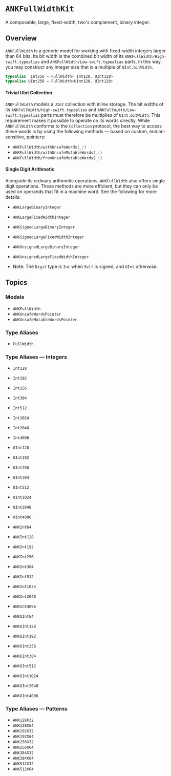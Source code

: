 # ``ANKFullWidthKit``

A composable, large, fixed-width, two's complement, binary integer.

## Overview

``ANKFullWidth`` is a generic model for working with fixed-width integers larger than 64
bits. Its bit width is the combined bit width of its ``ANKFullWidth/High-swift.typealias``
and ``ANKFullWidth/Low-swift.typealias`` parts. In this way, you may construct any integer
size that is a multiple of `UInt.bitWidth`.

```swift
typealias  Int256 = FullWidth< Int128, UInt128>
typealias UInt256 = FullWidth<UInt128, UInt128>
```

#### Trivial UInt Collection

``ANKFullWidth`` models a `UInt` collection with inline storage. The bit widths of 
its ``ANKFullWidth/High-swift.typealias`` and ``ANKFullWidth/Low-swift.typealias`` 
parts must therefore be multiplies of `UInt.bitWidth`. This requirement makes it possible
to operate on its words directly. While ``ANKFullWidth`` conforms to the `Collection` 
protocol, the best way to access these words is by using the following methods — based on 
custom, endian-sensitive, pointers:

- ``ANKFullWidth/withUnsafeWords(_:)``
- ``ANKFullWidth/withUnsafeMutableWords(_:)``
- ``ANKFullWidth/fromUnsafeMutableWords(_:)``

#### Single Digit Arithmetic

Alongside its ordinary arithmetic operations, ``ANKFullWidth`` also offers single digit 
operations. These methods are more efficient, but they can only be used on operands that 
fit in a machine word. See the following for more details:

- ``ANKLargeBinaryInteger``
- ``ANKLargeFixedWidthInteger``
- ``ANKSignedLargeBinaryInteger``
- ``ANKSignedLargeFixedWidthInteger``
- ``ANKUnsignedLargeBinaryInteger``
- ``ANKUnsignedLargeFixedWidthInteger``

- Note: The `Digit` type is `Int` when `Self` is signed, and `UInt` otherwise.

## Topics

### Models

- ``ANKFullWidth``
- ``ANKUnsafeWordsPointer``
- ``ANKUnsafeMutableWordsPointer``

### Type Aliases

- ``FullWidth``

### Type Aliases — Integers

- ``Int128``
- ``Int192``
- ``Int256``
- ``Int384``
- ``Int512``
- ``Int1024``
- ``Int2048``
- ``Int4096``

- ``UInt128``
- ``UInt192``
- ``UInt256``
- ``UInt384``
- ``UInt512``
- ``UInt1024``
- ``UInt2048``
- ``UInt4096``

- ``ANKInt64``
- ``ANKInt128``
- ``ANKInt192``
- ``ANKInt256``
- ``ANKInt384``
- ``ANKInt512``
- ``ANKInt1024``
- ``ANKInt2048``
- ``ANKInt4096``

- ``ANKUInt64``
- ``ANKUInt128``
- ``ANKUInt192``
- ``ANKUInt256``
- ``ANKUInt384``
- ``ANKUInt512``
- ``ANKUInt1024``
- ``ANKUInt2048``
- ``ANKUInt4096``

### Type Aliases — Patterns

- ``ANK128X32``
- ``ANK128X64``
- ``ANK192X32``
- ``ANK192X64``
- ``ANK256X32``
- ``ANK256X64``
- ``ANK384X32``
- ``ANK384X64``
- ``ANK512X32``
- ``ANK512X64``
